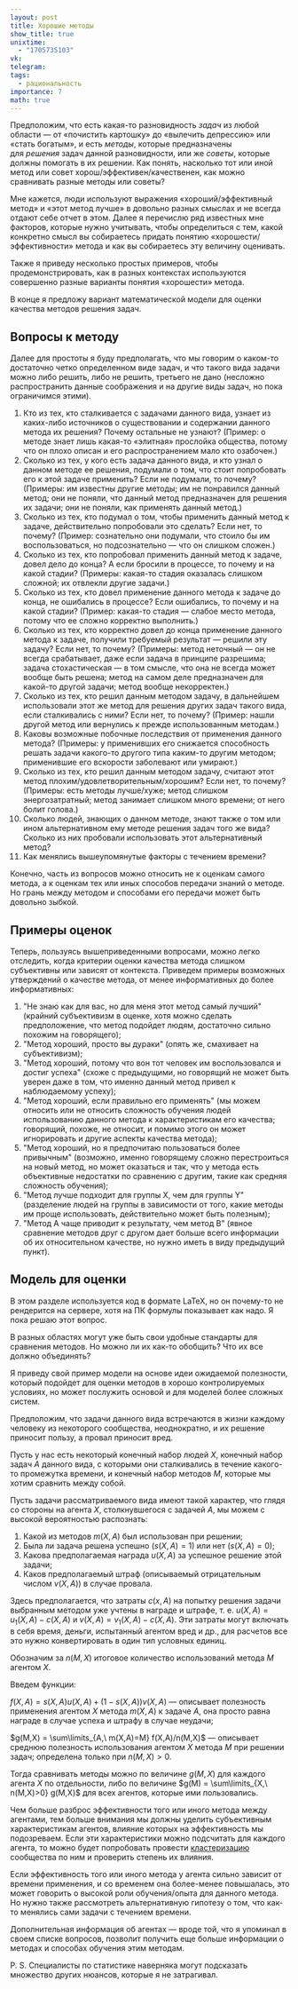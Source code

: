 ```yaml
---
layout: post
title: Хорошие методы
show_title: true
unixtime:
  - "1705735103"
vk: 
telegram: 
tags:
  - рациональность
importance: 7
math: true
---
```

Предположим, что есть какая-то разновидность _задач_ из любой области — от «почистить картошку» до «вылечить депрессию» или «стать богатым», и есть _методы_, которые предназначены для _решения_ задач данной разновидности, или же _советы_, которые должны помогать в их решении. Как понять, насколько тот или иной метод или совет хорош/эффективен/качественен, как можно сравнивать разные методы или советы?

Мне кажется, люди используют выражения «хороший/эффективный метод» и «этот метод лучше» в довольно разных смыслах и не всегда отдают себе отчет в этом. Далее я перечислю ряд известных мне факторов, которые нужно учитывать, чтобы определиться с тем, какой конкретно смысл вы собираетесь придать понятию «хорошести/эффективности» метода и как вы собираетесь эту величину оценивать.

Также я приведу несколько простых примеров, чтобы продемонстрировать, как в разных контекстах используются совершенно разные варианты понятия «хорошести» метода.

В конце я предложу вариант математической модели для оценки качества методов решения задач.

## Вопросы к методу

Далее для простоты я буду предполагать, что мы говорим о каком-то достаточно четко определенном виде задач, и что такого вида задачи можно либо решить, либо не решить, третьего не дано (несложно распространить данные соображения и на другие виды задач, но пока ограничимся этими).

1. Кто из тех, кто сталкивается с задачами данного вида, узнает из каких-либо источников о существовании и содержании данного метода их решения? Почему остальные не узнают? (Пример: о методе знает лишь какая-то «элитная» прослойка общества, потому что он плохо описан и его распространением мало кто озабочен.)
2. Сколько из тех, у кого есть задача данного вида, и кто узнал о данном методе ее решения, подумали о том, что стоит попробовать его к этой задаче применить? Если не подумали, то почему? (Примеры: им известны другие методы; им не понравился данный метод; они не поняли, что данный метод предназначен для решения их задачи; они не поняли, как применять данный метод.)
3. Сколько из тех, кто подумал о том, чтобы применить данный метод к задаче, действительно попробовали это сделать? Если нет, то почему? (Пример: сознательно они подумали, что стоило бы им воспользоваться, но подсознательно — что он слишком сложен.)
4. Сколько из тех, кто попробовал применить данный метод к задаче, довел дело до конца? А если бросили в процессе, то почему и на какой стадии? (Примеры: какая-то стадия оказалась слишком сложной; их отвлекли другие задачи.)
5. Сколько из тех, кто довел применение данного метода к задаче до конца, не ошибались в процессе? Если ошибались, то почему и на какой стадии? (Пример: какая-то стадия — слабое место метода, потому что ее сложно корректно выполнить.)
6. Сколько из тех, кто корректно довел до конца применение данного метода к задаче, получили требуемый результат — решили эту задачу? Если нет, то почему? (Примеры: метод неточный — он не всегда срабатывает, даже если задача в принципе разрешима; задача стохастическая — в том смысле, что она не всегда может вообще быть решена; метод на самом деле предназначен для какой-то другой задачи; метод вообще некорректен.)
7. Сколько из тех, кто решил данным методом задачу, в дальнейшем использовали этот же метод для решения других задач такого вида, если сталкивались с ними? Если нет, то почему? (Пример: нашли другой метод или вернулись к прежде использованным методам.)
8. Каковы возможные побочные последствия от применения данного метода? (Примеры: у применивших его снижается способность решать задачи какого-то другого типа каким-то другим методом; применившие его вскорости заболевают или умирают.)
9. Сколько из тех, кто решил данным методом задачу, считают этот метод плохим/удовлетворительным/хорошим? Если нет, то почему? (Примеры: есть методы лучше/хуже; метод слишком энергозатратный; метод занимает слишком много времени; от него болит голова.)
10. Сколько людей, знающих о данном методе, знают также о том или ином альтернативном ему методе решения задач того же вида? Сколько из них пробовали использовать этот альтернативный метод?
11. Как менялись вышеупомянутые факторы с течением времени?

Конечно, часть из вопросов можно относить не к оценкам самого метода, а к оценкам тех или иных способов передачи знаний о методе. Но грань между методом и способами его передачи может быть довольно зыбкой.

## Примеры оценок

Теперь, пользуясь вышеприведенными вопросами, можно легко отследить, когда критерии оценки качества метода слишком субъективны или зависят от контекста. Приведем примеры возможных утверждений о качестве метода, от менее информативных до более информативных:

1. "Не знаю как для вас, но для меня этот метод самый лучший" (крайний субъективизм в оценке, хотя можно сделать предположение, что метод подойдет людям, достаточно сильно похожим на говорящего);
2. "Метод хороший, просто вы дураки" (опять же, смахивает на субъективизм);
3. "Метод хороший, потому что вон тот человек им воспользовался и достиг успеха" (схоже с предыдущими, но говорящий не может быть уверен даже в том, что именно данный метод привел к наблюдаемому успеху);
4. "Метод хороший, если правильно его применять" (мы можем относить или не относить сложность обучения людей использованию данного метода к характеристикам его качества; говорящий, похоже, не относит, и помимо этого он может игнорировать и другие аспекты качества метода);
5. "Метод хороший, но я предпочитаю пользоваться более привычным" (возможно, именно говорящему сложно перестроиться на новый метод, но может оказаться и так, что у метода есть объективные недостатки по сравнению с другим, такие как средняя сложность обучения);
6. "Метод лучше подходит для группы X, чем для группы Y" (разделение людей на группы в зависимости от того, какие методы им проще использовать, действительно может быть полезным);
7. "Метод A чаще приводит к результату, чем метод B" (явное сравнение методов друг с другом дает больше всего информации об их относительном качестве, но нужно иметь в виду предыдущий пункт).

## Модель для оценки

<span class="draft">В этом разделе используется код в формате LaTeX, но он почему-то не рендерится на сервере, хотя на ПК формулы показывает как надо. Я пока решаю этот вопрос.</span>

В разных областях могут уже быть свои удобные стандарты для сравнения методов. Но можно ли их как-то обобщить? Что их все должно объединять?

Я приведу свой пример модели на основе идеи ожидаемой полезности, который подойдет для оценки методов в хорошо контролируемых условиях, но может послужить основой и для моделей более сложных систем.

Предположим, что задачи данного вида встречаются в жизни каждому человеку из некоторого сообщества, неоднократно, и их решение приносит пользу, а провал приносит вред.

Пусть у нас есть некоторый конечный набор людей $X$, конечный набор задач $A$ данного вида, с которыми они сталкивались в течение какого-то промежутка времени, и конечный набор методов $M$, которые мы хотим сравнить между собой.

Пусть задачи рассматриваемого вида имеют такой характер, что глядя со стороны на агента $X$, столкнувшегося с задачей $A$, мы можем с высокой вероятностью распознать:
1. Какой из методов $m(X,A)$ был использован при решении;
2. Была ли задача решена успешно ($s(X,A) = 1$) или нет ($s(X,A) = 0$);
3. Какова предполагаемая награда $u(X,A)$ за успешное решение этой задачи;
4. Каков предполагаемый штраф (описываемый отрицательным числом $v(X,A)$) в случае провала.

Здесь предполагается, что затраты $c(x,A)$ на попытку решения задачи выбранным методом уже учтены в награде и штрафе, т. е. $u(X,A) = u_1(X,A) - c(X,A)$ и $v(X,A) = v_1(X,A) - c(X,A)$. Эти затраты могут включать в себя время, деньги, испытанный агентом вред и др., для расчетов все это нужно конвертировать в один тип условных единиц.

Обозначим за $n(M,X)$ итоговое количество использований метода $M$ агентом $X$.

Введем функции:

$f(X,A) = s(X,A) u(X,A) + (1 - s(X, A)) v(X,A)$ — описывает полезность применения агентом $X$ метода $m(X,A)$ к задаче $A$, она просто равна награде в случае успеха и штрафу в случае неудачи;

$g(M,X) = \sum\limits_{A,\ m(X,A)=M} f(X,A)/n(M,X)$ — описывает среднюю полезность использования агентом $X$ метода $M$ при решении задач; определена только при $n(M,X)>0$.

Тогда сравнивать методы можно по величине $g(M,X)$ для каждого агента $X$ по отдельности, либо по величине $g(M) = \sum\limits_{X,\ n(M,X)>0} g(M,X)$ для всех агентов, которые ими пользовались.

Чем больше разброс эффективности того или иного метода между агентами, тем больше внимания мы должны уделить субъективным характеристикам агентов, влияние которых на эффективность мы подозреваем. Если эти характеристики можно подсчитать для каждого агента, то можно будет попробовать провести [кластеризацию](https://ru.wikipedia.org/wiki/%D0%9A%D0%BB%D0%B0%D1%81%D1%82%D0%B5%D1%80%D0%BD%D1%8B%D0%B9_%D0%B0%D0%BD%D0%B0%D0%BB%D0%B8%D0%B7) сообщества по ним и проверить степень их влияния.

Если эффективность того или иного метода у агента сильно зависит от времени применения, и со временем она более-менее повышалась, это может говорить о высокой роли обучения/опыта для данного метода. Но нужно также рассмотреть альтернативную гипотезу о том, что как-то менялись сами задачи с течением времени.

Дополнительная информация об агентах — вроде той, что я упоминал в своем списке вопросов, позволит получить еще больше информации о методах и способах обучения этим методам.

P. S. Специалисты по статистике наверняка могут подсказать множество других нюансов, которые я не затрагивал.